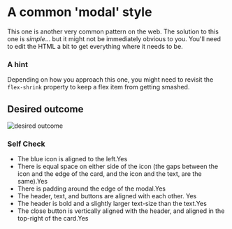 # A common 'modal' style
This one is another very common pattern on the web. The solution to this one is _simple_... but it might not be immediately obvious to you. You'll need to edit the HTML a bit to get everything where it needs to be.

### A hint
Depending on how you approach this one, you might need to revisit the `flex-shrink` property to keep a flex item from getting smashed.

## Desired outcome

![desired outcome](./desired-outcome.png)

### Self Check

- The blue icon is aligned to the left.Yes
- There is equal space on either side of the icon (the gaps between the icon and the edge of the card, and the icon and the text, are the same).Yes
- There is padding around the edge of the modal.Yes
- The header, text, and buttons are aligned with each other. Yes
- The header is bold and a slightly larger text-size than the text.Yes
- The close button is vertically aligned with the header, and aligned in the top-right of the card.Yes
